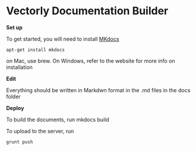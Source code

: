 # Vectorly Documentation Builder


**Set up**

To get started, you will need to install [MKdocs](http://www.mkdocs.org/#installation)

    apt-get install mkdocs

on Mac, use brew. On Windows, refer to the website for more info on installation


**Edit**

Everything should be written in Markdwn format in the .md files in the docs folder

**Deploy**

To build the documents, run
    mkdocs build


To upload to the server, run

    grunt push
